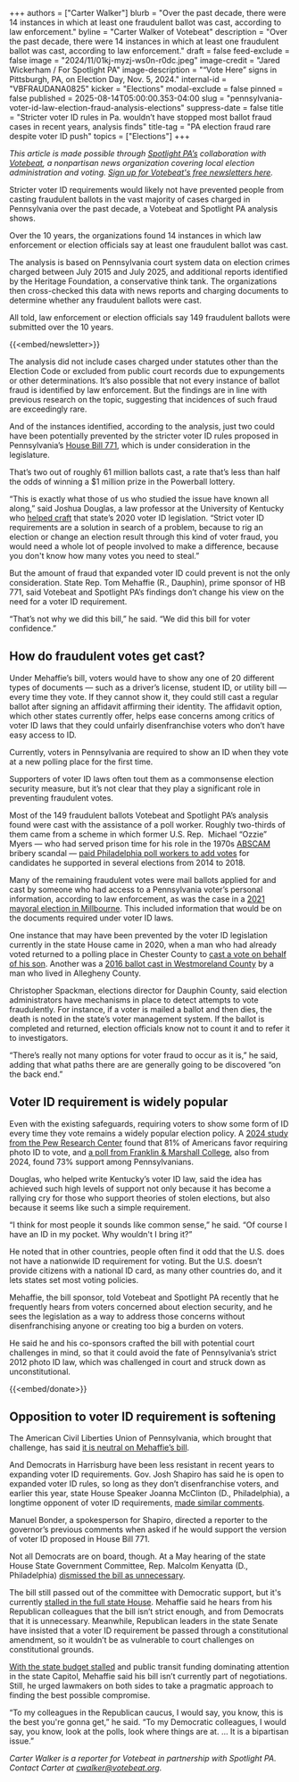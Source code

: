 +++
authors = ["Carter Walker"]
blurb = "Over the past decade, there were 14 instances in which at least one fraudulent ballot was cast, according to law enforcement."
byline = "Carter Walker of Votebeat"
description = "Over the past decade, there were 14 instances in which at least one fraudulent ballot was cast, according to law enforcement."
draft = false
feed-exclude = false
image = "2024/11/01kj-myzj-ws0n-r0dc.jpeg"
image-credit = "Jared Wickerham / For Spotlight PA"
image-description = "“Vote Here” signs in Pittsburgh, PA, on Election Day, Nov. 5, 2024."
internal-id = "VBFRAUDANA0825"
kicker = "Elections"
modal-exclude = false
pinned = false
published = 2025-08-14T05:00:00.353-04:00
slug = "pennsylvania-voter-id-law-election-fraud-analysis-elections"
suppress-date = false
title = "Stricter voter ID rules in Pa. wouldn’t have stopped most ballot fraud cases in recent years, analysis finds"
title-tag = "PA election fraud rare despite voter ID push"
topics = ["Elections"]
+++

<em>This article is made possible through </em><a href="https://www.spotlightpa.org/"><em>Spotlight PA’s</em></a><em> collaboration with </em><a href="https://www.votebeat.org/"><em>Votebeat</em></a><em>, a nonpartisan news organization covering local election administration and voting. </em><a href="https://www.votebeat.org/newsletters/"><em>Sign up for Votebeat&#39;s free newsletters here</em></a><em>.</em>

Stricter voter ID requirements would likely not have prevented people from casting fraudulent ballots in the vast majority of cases charged in Pennsylvania over the past decade, a Votebeat and Spotlight PA analysis shows.

Over the 10 years, the organizations found 14 instances in which law enforcement or election officials say at least one fraudulent ballot was cast.

The analysis is based on Pennsylvania court system data on election crimes charged between July 2015 and July 2025, and additional reports identified by the Heritage Foundation, a conservative think tank. The organizations then cross-checked this data with news reports and charging documents to determine whether any fraudulent ballots were cast.

All told, law enforcement or election officials say 149 fraudulent ballots were submitted over the 10 years.

{{<embed/newsletter>}}

The analysis did not include cases charged under statutes other than the Election Code or excluded from public court records due to expungements or other determinations. It’s also possible that not every instance of ballot fraud is identified by law enforcement. But the findings are in line with previous research on the topic, suggesting that incidences of such fraud are exceedingly rare.

And of the instances identified, according to the analysis, just two could have been potentially prevented by the stricter voter ID rules proposed in Pennsylvania’s <a href="https://www.palegis.us/legislation/bills/2025/hb771">House Bill 771</a>, which is under consideration in the legislature.

That’s two out of roughly 61 million ballots cast, a rate that’s less than half the odds of winning a $1 million prize in the Powerball lottery.

“This is exactly what those of us who studied the issue have known all along,” said Joshua Douglas, a law professor at the University of Kentucky who <a href="https://publicintegrity.org/politics/elections/ballotboxbarriers/tight-deadline-savvy-pitch-kentucky-expanded-access-election-ballot/">helped craft</a> that state’s 2020 voter ID legislation. “Strict voter ID requirements are a solution in search of a problem, because to rig an election or change an election result through this kind of voter fraud, you would need a whole lot of people involved to make a difference, because you don&#39;t know how many votes you need to steal.”

But the amount of fraud that expanded voter ID could prevent is not the only consideration. State Rep. Tom Mehaffie (R., Dauphin), prime sponsor of HB 771, said Votebeat and Spotlight PA’s findings don’t change his view on the need for a voter ID requirement.

“That’s not why we did this bill,” he said. “We did this bill for voter confidence.”

## How do fraudulent votes get cast?

Under Mehaffie’s bill, voters would have to show any one of 20 different types of documents — such as a driver’s license, student ID, or utility bill — every time they vote. If they cannot show it, they could still cast a regular ballot after signing an affidavit affirming their identity. The affidavit option, which other states currently offer, helps ease concerns among critics of voter ID laws that they could unfairly disenfranchise voters who don’t have easy access to ID.

Currently, voters in Pennsylvania are required to show an ID when they vote at a new polling place for the first time.

Supporters of voter ID laws often tout them as a commonsense election security measure, but it’s not clear that they play a significant role in preventing fraudulent votes.

Most of the 149 fraudulent ballots Votebeat and Spotlight PA’s analysis found were cast with the assistance of a poll worker. Roughly two-thirds of them came from a scheme in which former U.S. Rep. &nbsp;Michael “Ozzie” Myers — who had served prison time for his role in the 1970s <a href="https://www.fbi.gov/history/famous-cases/abscam">ABSCAM</a> bribery scandal — <a href="https://www.justice.gov/usao-edpa/pr/former-us-congressman-and-philadelphia-political-operative-sentenced-30-months-prison">paid Philadelphia poll workers to add votes</a> for candidates he supported in several elections from 2014 to 2018.

Many of the remaining fraudulent votes were mail ballots applied for and cast by someone who had access to a Pennsylvania voter’s personal information, according to law enforcement, as was the case in a <a href="https://www.spotlightpa.org/news/2025/06/pennsylvania-election-fraud-prison-sentence-borough-officials/">2021 mayoral election in Millbourne</a>. This included information that would be on the documents required under voter ID laws.

One instance that may have been prevented by the voter ID legislation currently in the state House came in 2020, when a man who had already voted returned to a polling place in Chester County to <a href="https://www.inquirer.com/news/ralphthurman-chester-county-voter-fraud-20210920.html">cast a vote on behalf of his son</a>. Another was a <a href="https://electionfraud.heritage.org/case/201352">2016 ballot cast in Westmoreland County</a> by a man who lived in Allegheny County.

Christopher Spackman, elections director for Dauphin County, said election administrators have mechanisms in place to detect attempts to vote fraudulently. For instance, if a voter is mailed a ballot and then dies, the death is noted in the state’s voter management system. If the ballot is completed and returned, election officials know not to count it and to refer it to investigators.

“There’s really not many options for voter fraud to occur as it is,” he said, adding that what paths there are are generally going to be discovered “on the back end.”

## Voter ID requirement is widely popular

Even with the existing safeguards, requiring voters to show some form of ID every time they vote remains a widely popular election policy. A <a href="https://www.pewresearch.org/politics/wp-content/uploads/sites/4/2024/02/PP_2024.2.7_voting_REPORT.pdf?utm_source=chatgpt.com">2024 study from the Pew Research Center</a> found that 81% of Americans favor requiring photo ID to vote, and <a href="https://www.fandmpoll.org/content/files/2024/04/F-MPollAPR24_SummaryReport_Final-1.pdf?utm_source=chatgpt.com">a poll from Franklin &amp; Marshall College</a>, also from 2024, found 73% support among Pennsylvanians.

Douglas, who helped write Kentucky’s voter ID law, said the idea has achieved such high levels of support not only because it has become a rallying cry for those who support theories of stolen elections, but also because it seems like such a simple requirement.

“I think for most people it sounds like common sense,” he said. “Of course I have an ID in my pocket. Why wouldn&#39;t I bring it?”

He noted that in other countries, people often find it odd that the U.S. does not have a nationwide ID requirement for voting. But the U.S. doesn’t provide citizens with a national ID card, as many other countries do, and it lets states set most voting policies.

Mehaffie, the bill sponsor, told Votebeat and Spotlight PA recently that he frequently hears from voters concerned about election security, and he sees the legislation as a way to address those concerns without disenfranchising anyone or creating too big a burden on voters.

He said he and his co-sponsors crafted the bill with potential court challenges in mind, so that it could avoid the fate of Pennsylvania’s strict 2012 photo ID law, which was challenged in court and struck down as unconstitutional.

{{<embed/donate>}}

## Opposition to voter ID requirement is softening

The American Civil Liberties Union of Pennsylvania, which brought that challenge, has said <a href="https://www.aclupa.org/news/aclu-pa-usually-opposes-voter-id-but-not-this-time/">it is neutral on Mehaffie’s bill</a>.

And Democrats in Harrisburg have been less resistant in recent years to expanding voter ID requirements. Gov. Josh Shapiro has said he is open to expanded voter ID rules, so long as they don’t disenfranchise voters, and earlier this year, state House Speaker Joanna McClinton (D., Philadelphia), a longtime opponent of voter ID requirements, <a href="https://www.inquirer.com/politics/election/pennsylvania-voter-reforms-identification-democrats-republicans-20250306.html">made similar comments</a>.

Manuel Bonder, a spokesperson for Shapiro, directed a reporter to the governor’s previous comments when asked if he would support the version of voter ID proposed in House Bill 771.

Not all Democrats are on board, though. At a May hearing of the state House State Government Committee, Rep. Malcolm Kenyatta (D., Philadelphia) <a href="https://penncapital-star.com/campaigns-elections/voter-id-and-vote-by-mail-reform-bills-move-to-pa-house/">dismissed the bill as unnecessary</a>.

The bill still passed out of the committee with Democratic support, but it&#39;s currently <a href="https://www.spotlightpa.org/news/2025/05/voting-election-reform-legislation-voter-identification-mail-ballot-pennsylvania/">stalled in the full state House</a>. Mehaffie said he hears from his Republican colleagues that the bill isn’t strict enough, and from Democrats that it is unnecessary. Meanwhile, Republican leaders in the state Senate have insisted that a voter ID requirement be passed through a constitutional amendment, so it wouldn’t be as vulnerable to court challenges on constitutional grounds.

<a href="https://www.spotlightpa.org/news/2025/08/public-transit-pennsylvania-budget-senate-pittman-shapiro-capitol/">With the state budget stalled</a> and public transit funding dominating attention in the state Capitol, Mehaffie said his bill isn’t currently part of negotiations. Still, he urged lawmakers on both sides to take a pragmatic approach to finding the best possible compromise.

“To my colleagues in the Republican caucus, I would say, you know, this is the best you&#39;re gonna get,” he said. “To my Democratic colleagues, I would say, you know, look at the polls, look where things are at. … It is a bipartisan issue.”

<em>Carter Walker is a reporter for Votebeat in partnership with Spotlight PA. Contact Carter at </em><a href="mailto:cwalker@votebeat.org"><em>cwalker@votebeat.org</em></a><em>.</em>

